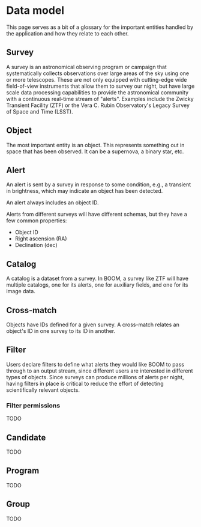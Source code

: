 # Data model

This page serves as a bit of a glossary for the important entities
handled by the application and how they relate to each other.

## Survey

A survey is an astronomical observing program or campaign that systematically
collects observations over large areas of the sky using one or more telescopes.
These are not only equipped with cutting-edge wide field-of-view instruments
that allow them to survey our night,
but have large scale data processing capabilities to provide the astronomical
community with a continuous real-time stream of "alerts".
Examples include the Zwicky Transient Facility (ZTF) or the Vera C. Rubin
Observatory's Legacy Survey of Space and Time (LSST).


## Object

The most important entity is an object.
This represents something out in space that has been observed.
It can be a supernova, a binary star, etc.

## Alert

An alert is sent by a survey in response to some condition, e.g.,
a transient in brightness,
which may indicate an object has been detected.

An alert always includes an object ID.

Alerts from different surveys will have different schemas,
but they have a few common properties:

- Object ID
- Right ascension (RA)
- Declination (dec)

## Catalog

A catalog is a dataset from a survey.
In BOOM, a survey like ZTF will have multiple catalogs,
one for its alerts, one for auxiliary fields, and one for its image data.

## Cross-match

Objects have IDs defined for a given survey.
A cross-match relates an object's ID in one survey to its ID in another.

## Filter

Users declare filters to define what alerts they would like BOOM to pass
through to an output stream,
since different users are interested in different types of objects.
Since surveys can produce millions of alerts per night,
having filters in place is critical to reduce the effort of detecting
scientifically relevant objects.

### Filter permissions

TODO

## Candidate

TODO

## Program

TODO

## Group

TODO
